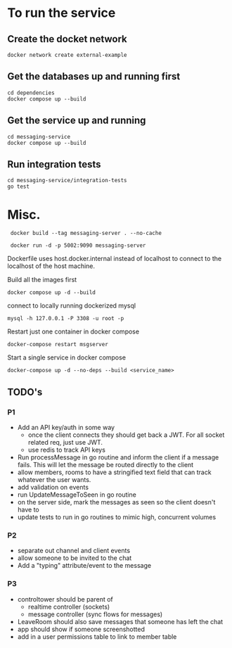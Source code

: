 # To run the service

## Create the docket network

```
docker network create external-example
```

## Get the databases up and running first

```
cd dependencies
docker compose up --build
```

## Get the service up and running

```
cd messaging-service
docker compose up --build
```

## Run integration tests

```
cd messaging-service/integration-tests
go test
```

# Misc.

```
 docker build --tag messaging-server . --no-cache
```

```
 docker run -d -p 5002:9090 messaging-server
```

Dockerfile uses host.docker.internal instead of localhost to connect to the localhost of the host machine.

Build all the images first

```
docker compose up -d --build
```

connect to locally running dockerized mysql

```
mysql -h 127.0.0.1 -P 3308 -u root -p
```

Restart just one container in docker compose

```
docker-compose restart msgserver
```

Start a single service in docker compose

```
docker-compose up -d --no-deps --build <service_name>

```

## TODO's

### P1

- Add an API key/auth in some way
  - once the client connects they should get back a JWT. For all socket related req, just use JWT.
  - use redis to track API keys
- Run processMessage in go routine and inform the client if a message fails. This will let the message be routed directly to the client
- allow members, rooms to have a stringified text field that can track whatever the user wants.
- add validation on events
- run UpdateMessageToSeen in go routine
- on the server side, mark the messages as seen so the client doesn't have to
- update tests to run in go routines to mimic high, concurrent volumes

### P2

- separate out channel and client events
- allow someone to be invited to the chat
- Add a "typing" attribute/event to the message

### P3

- controltower should be parent of
  - realtime controller (sockets)
  - message controller (sync flows for messages)
- LeaveRoom should also save messages that someone has left the chat
- app should show if someone screenshotted
- add in a user permissions table to link to member table

